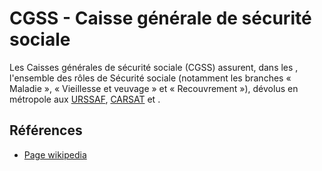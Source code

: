 # CGSS - Caisse générale de sécurité sociale
<!-- SPDX-License-Identifier: MPL-2.0 -->

Les Caisses générales de sécurité sociale (CGSS) assurent, dans les <link-previewer href="Dom.html" text="Dom" preview-title="Dom - Départements d'outre-mer" preview-text="Les départements d'outre-mer (Dom) sont des collectivités territoriales, intégrées à la République française au même titre que les départements ou régions de la France métropolitaine. " />, l'ensemble des rôles de Sécurité sociale (notamment les branches « Maladie », « Vieillesse et veuvage » et « Recouvrement »), dévolus en métropole aux [URSSAF](https://fr.wikipedia.org/wiki/URSSAF), [CARSAT](https://fr.wikipedia.org/wiki/CARSAT) et <link-previewer href="CPAM.html" text="CPAM" preview-title="CPAM - Caisse primaire d'assurance maladie" preview-text="Une Caisse primaire d'assurance maladie est un organisme qui assure les relations de proximité avec les ayants droit de la CNAM. " />. 

## Références

- [Page wikipedia](https://fr.wikipedia.org/wiki/Caisse_g%C3%A9n%C3%A9rale_de_s%C3%A9curit%C3%A9_sociale)